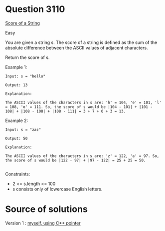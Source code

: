 # Question 3110

[Score of a String](https://leetcode.com/problems/score-of-a-string/)

Easy

You are given a string s. The score of a string is defined as the sum of the absolute difference between the ASCII values of adjacent characters.

Return the score of s.

Example 1:

```
Input: s = "hello"

Output: 13

Explanation:

The ASCII values of the characters in s are: 'h' = 104, 'e' = 101, 'l' = 108, 'o' = 111. So, the score of s would be |104 - 101| + |101 - 108| + |108 - 108| + |108 - 111| = 3 + 7 + 0 + 3 = 13.

```

Example 2:

```
Input: s = "zaz"

Output: 50

Explanation:

The ASCII values of the characters in s are: 'z' = 122, 'a' = 97. So, the score of s would be |122 - 97| + |97 - 122| = 25 + 25 = 50.


```

Constraints:

- 2 <= s.length <= 100
- s consists only of lowercase English letters.

# Source of solutions

Version 1 : [myself, using C++ pointer](3110_trial01.cpp)
